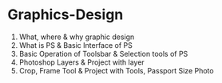 # Graphics-Design
1. What, where & why graphic design
2. What is PS & Basic Interface of PS
3. Basic Operation of Toolsbar & Selection tools of PS
4. Photoshop Layers & Project with layer
5. Crop, Frame Tool & Project with Tools, Passport Size Photo
